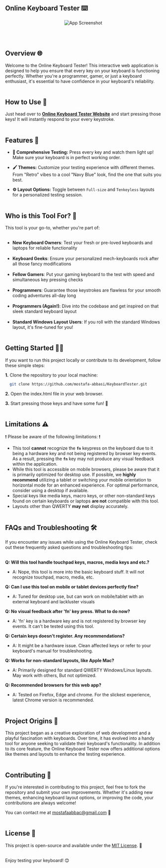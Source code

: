 ## Online Keyboard Tester ⌨️

<p align="center">
  <img src="https://via.placeholder.com/468x300?text=App+Screenshot+Here" alt="App Screenshot">
</p>

<br/><br/>

## Overview 🌐

Welcome to the Online Keyboard Tester! This interactive web application is designed to help you ensure that every key on your keyboard is functioning perfectly. Whether you're a programmer, gamer, or just a keyboard enthusiast, it's essential to have confidence in your keyboard's reliability.
<br/><br/>

## How to Use 🚀

Just head over to **[Online Keyboard Tester Website](https://mostafa-abbasi.github.io/KeyboardTester)** and start pressing those keys! It will instantly respond to your every keystroke.
<br/><br/>

## Features 🌟

- **🔦 Comprehensive Testing:** Press every key and watch them light up! Make sure your keyboard is in perfect working order.

- **🖌️ Themes:** Customize your testing experience with different themes. From "Retro" vibes to a cool "Navy Blue" look, find the one that suits you best.

- **⚙️ Layout Options:** Toggle between `Full-size` and `Tenkeyless` layouts for a personalized testing session.
  <br/><br/>

## Who is this Tool For? 🎯

This tool is your go-to, whether you're part of:
<br/><br/>

- **New Keyboard Owners**: Test your fresh or pre-loved keyboards and laptops for reliable functionality
  <br/><br/>
- **Keyboard Geeks**: Ensure your personalized mech-keyboards rock after all those fancy modifications
  <br/><br/>
- **Fellow Gamers**: Put your gaming keyboard to the test with speed and simultaneous key pressing checks
  <br/><br/>
- **Programmers**: Guarantee those keystrokes are flawless for your smooth coding adventures all-day long
  <br/><br/>
- **Programmers (Again!)**: Dive into the codebase and get inspired on that sleek standard keyboard layout
  <br/><br/>
- **Standard Windows Layout Users**: If you roll with the standard Windows layout, it's fine-tuned for you!
  <br/><br/>

## Getting Started 🧑‍💻

If you want to run this project locally or contribute to its development, follow these simple steps:

**1.** Clone the repository to your local machine:

```bash
  git clone https://github.com/mostafa-abbasi/KeyboardTester.git
```

**2.** Open the index.html file in your web browser.

**3.** Start pressing those keys and have some fun! 🎉
<br/><br/>

## Limitations ⚠️

❗ Please be aware of the following limitations: ❗

- This tool **cannot** recognize the **`fn`** keypress on the keyboard due to it being a hardware key and not being registered by browser key events. As a result, pressing the **`fn`** key may not produce any visual feedback within the application.
- While this tool is accessible on mobile browsers, please be aware that it is primarily optimized for desktop use. If possible, we **highly recommend** utilizing a tablet or switching your mobile orientation to horizontal mode for an enhanced experience. For optimal performance, consider using a desktop if available.
- Special keys like media keys, macro keys, or other non-standard keys found on certain keyboards or laptops **are not** compatible with this tool.
- Layouts other than QWERTY **may not** display accurately.
  <br/><br/>

## FAQs and Troubleshooting 🛠️

If you encounter any issues while using the Online Keyboard Tester, check out these frequently asked questions and troubleshooting tips:
<br/><br/>

**Q: Will this tool handle touchpad keys, macros, media keys and etc.?**

- A: Nope, this tool is more into the basic keyboard stuff. It will not recognize touchpad, macro, media, etc.

**Q: Can I use this tool on mobile or tablet devices perfectly fine?**

- A: Tuned for desktop use, but can work on mobile/tablet with an external keyboard and lackluster visuals

**Q: No visual feedback after 'fn' key press. What to do now?**

- A: 'fn' key is a hardware key and is not registered by browser key events. It can't be tested using this tool.

**Q: Certain keys doesn't register. Any recommendations?**

- A: It might be a hardware issue. Clean affected keys or refer to your keyboard's manual for troubleshooting.

**Q: Works for non-standard layouts, like Apple Mac?**

- A: Primarily designed for standard QWERTY Windows/Linux layouts. May work with others, But not optimized.

**Q: Recommended browsers for this web app?**

- A: Tested on Firefox, Edge and chrome. For the slickest experience, latest Chrome version is recommended.
  <br/><br/>

## Project Origins 🌱

This project began as a creative exploration of web development and a playful fascination with keyboards. Over time, it has evolved into a handy tool for anyone seeking to validate their keyboard's functionality. In addition to its core feature, the Online Keyboard Tester now offers additional options like themes and layouts to enhance the testing experience.
<br/><br/>

## Contributing 🤝

If you're interested in contributing to this project, feel free to fork the repository and submit your own improvements. Whether it's adding new themes, enhancing keyboard layout options, or improving the code, your contributions are always welcome!

You can contact me at mostafaabbac@gmail.com 📧
<br/><br/>

## License 📝

This project is open-source and available under the [MIT License](https://opensource.org/license/mit/). 📜
<br/><br/>

Enjoy testing your keyboard! 😊
